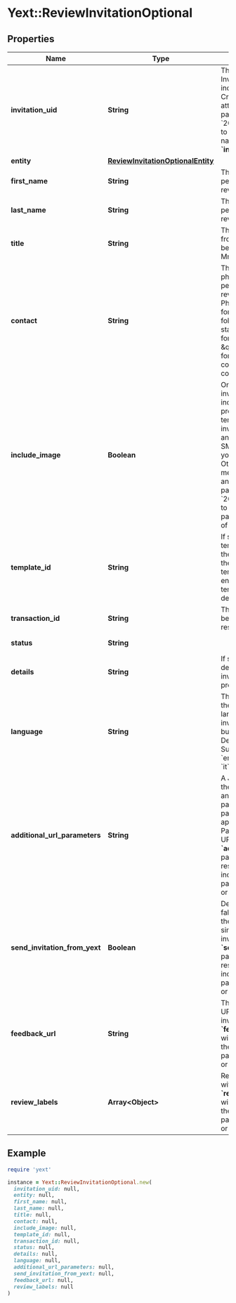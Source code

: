 # Yext::ReviewInvitationOptional

## Properties

| Name | Type | Description | Notes |
| ---- | ---- | ----------- | ----- |
| **invitation_uid** | **String** | The UID of this Review Invitation. This UID can be included as part of Review Creation requests for attribution.  If the **&#x60;v&#x60;** parameter is before &#x60;20210728&#x60;, please refer to **&#x60;id&#x60;** as the parameter name instead of **&#x60;invitationUid&#x60;**.  | [optional][readonly] |
| **entity** | [**ReviewInvitationOptionalEntity**](ReviewInvitationOptionalEntity.md) |  | [optional] |
| **first_name** | **String** | The first name of the person from whom a review is being requested. | [optional] |
| **last_name** | **String** | The last name of the person from whom a review is being requested. | [optional] |
| **title** | **String** | The title of the person from whom a review is being requested (e.g., Mr., Mrs., Miss, etc.).  | [optional] |
| **contact** | **String** | The email address or phone number of the person from whom a review is being requested.  Phone numbers should be formatted in one of the following ways: * E.164 standard international format, with a leading \&quot;+\&quot; * National format, according to the country of the corresponding location  | [optional] |
| **include_image** | **Boolean** | Only valid for SMS invitations.  If set to true, include the image provided in the relevant template in the SMS invitation. Please note that an image counts as an SMS message towards your SMS capacity.  Otherwise, the SMS message will not include an image.  If the **&#x60;v&#x60;** parameter is before &#x60;20210728&#x60;, please refer to **&#x60;image&#x60;** as the parameter name instead of **&#x60;includeImage&#x60;**.  | [optional] |
| **template_id** | **String** | If specified, the ID of the template used to format the email.  If not specified, the entity’s default email template is used. If the entity has no default template, the account’s default template is used.  | [optional] |
| **transaction_id** | **String** | The ID of the transaction being reviewed in response to this invitation.  | [optional] |
| **status** | **String** |  | [optional][readonly] |
| **details** | **String** | If status is REJECTED, describes why the invitation could not be processed. | [optional][readonly] |
| **language** | **String** | The ISO 639-1 code of the review invitation&#39;s language. Only valid for invitations created from built-in templates. Defaults to &#x60;en&#x60;.  Supported languages:   * &#x60;en&#x60;   * &#x60;de&#x60;   * &#x60;fr&#x60;   * &#x60;es&#x60;   * &#x60;it&#x60;   * &#x60;nl&#x60;   * &#x60;ja&#x60;  | [optional] |
| **additional_url_parameters** | **String** | A JSON object containing the key, value pairs for any additional URL parameters. These URL parameters will be appended to the First-Party Review Collection URL.  The **&#x60;additionalUrlParameters&#x60;** parameter will only be respected with the inclusion of a **&#x60;v&#x60;** parameter of &#x60;20210728&#x60; or later.  | [optional] |
| **send_invitation_from_yext** | **Boolean** | Defaults to true. If set to false, Yext will not fulfill the invitation and will simply return the created invitation object.  The **&#x60;sendInvitationFromYext&#x60;** parameter will only be respected with the inclusion of a **&#x60;v&#x60;** parameter of &#x60;20210728&#x60; or later.  | [optional] |
| **feedback_url** | **String** | The created Feedback URL unique to this invitation.  The **&#x60;feedbackURL&#x60;** parameter will only be respected with the inclusion of a **&#x60;v&#x60;** parameter of &#x60;20210728&#x60; or later.  | [optional][readonly] |
| **review_labels** | **Array&lt;Object&gt;** | Review Labels associated with the review.  The **&#x60;reviewLabels&#x60;** parameter will only be respected with the inclusion of a **&#x60;v&#x60;** parameter of &#x60;20210728&#x60; or later.  | [optional][readonly] |

## Example

```ruby
require 'yext'

instance = Yext::ReviewInvitationOptional.new(
  invitation_uid: null,
  entity: null,
  first_name: null,
  last_name: null,
  title: null,
  contact: null,
  include_image: null,
  template_id: null,
  transaction_id: null,
  status: null,
  details: null,
  language: null,
  additional_url_parameters: null,
  send_invitation_from_yext: null,
  feedback_url: null,
  review_labels: null
)
```

